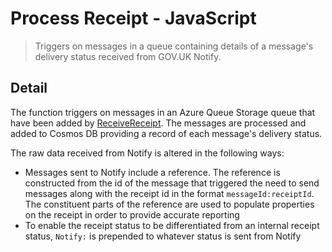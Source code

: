 # Process Receipt - JavaScript

> Triggers on messages in a queue containing details
> of a message's delivery status received from GOV.UK Notify.

## Detail

The function triggers on messages in an Azure Queue Storage queue that have
been added by [ReceiveReceipt](../ReceiveReceipt). The
messages are processed and added to Cosmos DB providing a record of each
message's delivery status.

The raw data received from Notify is altered in the following ways:

* Messages sent to Notify include a reference. The reference is constructed
  from the id of the message that triggered the need to send messages along
  with the receipt id in the format `messageId:receiptId`. The constituent
  parts of the reference are used to populate properties on the receipt in
  order to provide accurate reporting
* To enable the receipt status to be differentiated from an internal receipt
  status, `Notify:` is prepended to whatever status is sent from Notify
